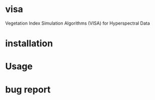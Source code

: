 # visa
Vegetation Index Simulation Algorithms (VISA) for Hyperspectral Data

# installation

# Usage

# bug report
